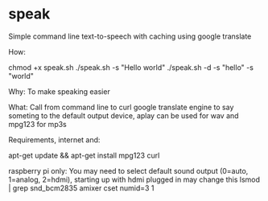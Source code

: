 speak
=====

Simple command line text-to-speech with caching using google translate

How:

chmod +x speak.sh
./speak.sh -s "Hello world"
./speak.sh -d -s "hello" -s "world"

Why: To make speaking easier

What: Call from command line to curl google translate engine to say someting to the default output device, aplay can be used for wav and mpg123 for mp3s

Requirements, internet and: 

 apt-get update && apt-get install mpg123 curl 

raspberry pi only:
You may need to select default sound output (0=auto, 1=analog, 2=hdmi), starting up with hdmi plugged in may change this
 lsmod | grep snd_bcm2835
 amixer cset numid=3 1
